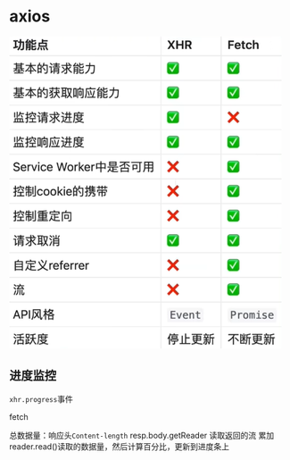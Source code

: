 # axios

![xhr](../../场景应用/进度监控/asset/xhr功能.png)

## 进度监控

`xhr.progress`事件

fetch

总数据量：响应头`Content-length`
resp.body.getReader 读取返回的流
累加reader.read()读取的数据量，然后计算百分比，更新到进度条上
